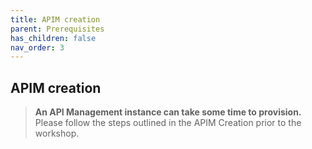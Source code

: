 ```yaml
---
title: APIM creation
parent: Prerequisites
has_children: false
nav_order: 3
---
```


## APIM creation

> **An API Management instance can take some time to provision.** Please follow the steps outlined in the APIM Creation prior to the workshop.
